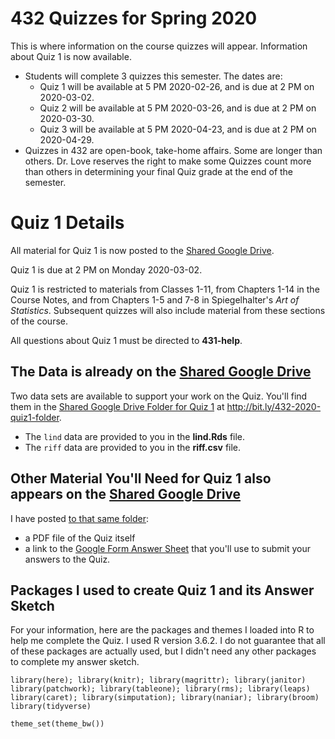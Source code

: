 # 432 Quizzes for Spring 2020

This is where information on the course quizzes will appear. Information about Quiz 1 is now available.

- Students will complete 3 quizzes this semester. The dates are:
    - Quiz 1 will be available at 5 PM 2020-02-26, and is due at 2 PM on 2020-03-02.
    - Quiz 2 will be available at 5 PM 2020-03-26, and is due at 2 PM on 2020-03-30.
    - Quiz 3 will be available at 5 PM 2020-04-23, and is due at 2 PM on 2020-04-29.
- Quizzes in 432 are open-book, take-home affairs. Some are longer than others. Dr. Love reserves the right to make some Quizzes count more than others in determining your final Quiz grade at the end of the semester.

# Quiz 1 Details

All material for Quiz 1 is now posted to the [Shared Google Drive](http://bit.ly/432-2020-quiz1-folder). 

Quiz 1 is due at 2 PM on Monday 2020-03-02.

Quiz 1 is restricted to materials from Classes 1-11, from Chapters 1-14 in the Course Notes, and from Chapters 1-5 and 7-8 in Spiegelhalter's *Art of Statistics*. Subsequent quizzes will also include material from these sections of the course.

All questions about Quiz 1 must be directed to **431-help**. 

## The Data is already on the [Shared Google Drive](http://bit.ly/432-2020-quiz1-folder)

Two data sets are available to support your work on the Quiz. You'll find them in the [Shared Google Drive Folder for Quiz 1](http://bit.ly/432-2020-quiz1-folder) at http://bit.ly/432-2020-quiz1-folder.

- The `lind` data are provided to you in the **lind.Rds** file.
- The `riff` data are provided to you in the **riff.csv** file.

## Other Material You'll Need for Quiz 1 also appears on the [Shared Google Drive](http://bit.ly/432-2020-quiz1-folder)

I have posted [to that same folder](http://bit.ly/432-2020-quiz1-folder):

- a PDF file of the Quiz itself
- a link to the [Google Form Answer Sheet](http://bit.ly/432-2020-quiz1-answer-form) that you'll use to submit your answers to the Quiz.

## Packages I used to create Quiz 1 and its Answer Sketch

For your information, here are the packages and themes I loaded into R to help me complete the Quiz. I used R version 3.6.2. I do not guarantee that all of these packages are actually used, but I didn't need any other packages to complete my answer sketch.

```{r packages, message = FALSE}
library(here); library(knitr); library(magrittr); library(janitor)
library(patchwork); library(tableone); library(rms); library(leaps)
library(caret); library(simputation); library(naniar); library(broom)
library(tidyverse)

theme_set(theme_bw())
```

